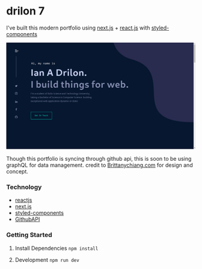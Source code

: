 # drilon 7

I've built this modern portfolio using [next.js](https://nextjs.org/) + [react.js](https://reactjs.org/) with [styled-components](https://styled-components.com/)

![demo](https://github.com/zneret03/drilon7/blob/development/static/design.png)

Though this portfolio is syncing through github api, this is soon to be using graphQL for data management.
credit to [Brittanychiang.com](https://brittanychiang.com/) for design and concept.

### Technology

- [reactjs](https://reactjs.org/)
- [next.js](https://nextjs.org/)
- [styled-components](https://styled-components.com/)
- [GithubAPI](https://developer.github.com/v3/)

### Getting Started

1. Install Dependencies
   `npm install`

2. Development
   `npm run dev`
